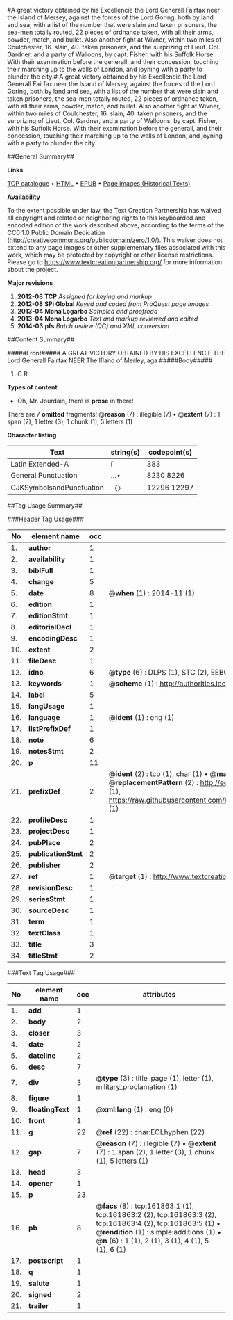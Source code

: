 #A great victory obtained by his Excellencie the Lord Generall Fairfax neer the Island of Mersey, against the forces of the Lord Goring, both by land and sea, with a list of the number that were slain and taken prisoners, the sea-men totally routed, 22 pieces of ordnance taken, with all their arms, powder, match, and bullet. Also another fight at Wivner, within two miles of Coulchester, 16. slain, 40. taken prisoners, and the surprizing of Lieut. Col. Gardner, and a party of Walloons, by capt. Fisher, with his Suffolk Horse. With their examination before the generall, and their concession, touching their marching up to the walls of London, and joyning with a party to plunder the city.#
A great victory obtained by his Excellencie the Lord Generall Fairfax neer the Island of Mersey, against the forces of the Lord Goring, both by land and sea, with a list of the number that were slain and taken prisoners, the sea-men totally routed, 22 pieces of ordnance taken, with all their arms, powder, match, and bullet. Also another fight at Wivner, within two miles of Coulchester, 16. slain, 40. taken prisoners, and the surprizing of Lieut. Col. Gardner, and a party of Walloons, by capt. Fisher, with his Suffolk Horse. With their examination before the generall, and their concession, touching their marching up to the walls of London, and joyning with a party to plunder the city.

##General Summary##

**Links**

[TCP catalogue](http://www.ota.ox.ac.uk/tcp/)  • 
[HTML](http://tei.it.ox.ac.uk/tcp/Texts-HTML/free/A85/A85636.html)  • 
[EPUB](http://tei.it.ox.ac.uk/tcp/Texts-EPUB/free/A85/A85636.epub) • 
[Page images (Historical Texts)](https://historicaltexts.jisc.ac.uk/eebo-99864457e)

**Availability**

To the extent possible under law, the Text Creation Partnership has waived all copyright and related or neighboring rights to this keyboarded and encoded edition of the work described above, according to the terms of the CC0 1.0 Public Domain Dedication (http://creativecommons.org/publicdomain/zero/1.0/). This waiver does not extend to any page images or other supplementary files associated with this work, which may be protected by copyright or other license restrictions. Please go to https://www.textcreationpartnership.org/ for more information about the project.

**Major revisions**

1. __2012-08__ __TCP__ *Assigned for keying and markup*
1. __2012-08__ __SPi Global__ *Keyed and coded from ProQuest page images*
1. __2013-04__ __Mona Logarbo__ *Sampled and proofread*
1. __2013-04__ __Mona Logarbo__ *Text and markup reviewed and edited*
1. __2014-03__ __pfs__ *Batch review (QC) and XML conversion*

##Content Summary##

#####Front#####
A GREAT VICTORY OBTAINED BY HIS EXCELLENCIE THE Lord Generall Fairfax NEER The Iſland of Merſey, aga
#####Body#####

1. C R

**Types of content**

  * Oh, Mr. Jourdain, there is **prose** in there!

There are 7 **omitted** fragments! 
 @__reason__ (7) : illegible (7)  •  @__extent__ (7) : 1 span (2), 1 letter (3), 1 chunk (1), 5 letters (1)

**Character listing**


|Text|string(s)|codepoint(s)|
|---|---|---|
|Latin Extended-A|ſ|383|
|General Punctuation|…•|8230 8226|
|CJKSymbolsandPunctuation|〈〉|12296 12297|

##Tag Usage Summary##

###Header Tag Usage###

|No|element name|occ|attributes|
|---|---|---|---|
|1.|__author__|1||
|2.|__availability__|1||
|3.|__biblFull__|1||
|4.|__change__|5||
|5.|__date__|8| @__when__ (1) : 2014-11 (1)|
|6.|__edition__|1||
|7.|__editionStmt__|1||
|8.|__editorialDecl__|1||
|9.|__encodingDesc__|1||
|10.|__extent__|2||
|11.|__fileDesc__|1||
|12.|__idno__|6| @__type__ (6) : DLPS (1), STC (2), EEBO-CITATION (1), PROQUEST (1), VID (1)|
|13.|__keywords__|1| @__scheme__ (1) : http://authorities.loc.gov/ (1)|
|14.|__label__|5||
|15.|__langUsage__|1||
|16.|__language__|1| @__ident__ (1) : eng (1)|
|17.|__listPrefixDef__|1||
|18.|__note__|6||
|19.|__notesStmt__|2||
|20.|__p__|11||
|21.|__prefixDef__|2| @__ident__ (2) : tcp (1), char (1)  •  @__matchPattern__ (2) : ([0-9\-]+):([0-9IVX]+) (1), (.+) (1)  •  @__replacementPattern__ (2) : http://eebo.chadwyck.com/downloadtiff?vid=$1&page=$2 (1), https://raw.githubusercontent.com/textcreationpartnership/Texts/master/tcpchars.xml#$1 (1)|
|22.|__profileDesc__|1||
|23.|__projectDesc__|1||
|24.|__pubPlace__|2||
|25.|__publicationStmt__|2||
|26.|__publisher__|2||
|27.|__ref__|1| @__target__ (1) : http://www.textcreationpartnership.org/docs/. (1)|
|28.|__revisionDesc__|1||
|29.|__seriesStmt__|1||
|30.|__sourceDesc__|1||
|31.|__term__|1||
|32.|__textClass__|1||
|33.|__title__|3||
|34.|__titleStmt__|2||


###Text Tag Usage###

|No|element name|occ|attributes|
|---|---|---|---|
|1.|__add__|1||
|2.|__body__|2||
|3.|__closer__|3||
|4.|__date__|2||
|5.|__dateline__|2||
|6.|__desc__|7||
|7.|__div__|3| @__type__ (3) : title_page (1), letter (1), military_proclamation (1)|
|8.|__figure__|1||
|9.|__floatingText__|1| @__xml:lang__ (1) : eng (0)|
|10.|__front__|1||
|11.|__g__|22| @__ref__ (22) : char:EOLhyphen (22)|
|12.|__gap__|7| @__reason__ (7) : illegible (7)  •  @__extent__ (7) : 1 span (2), 1 letter (3), 1 chunk (1), 5 letters (1)|
|13.|__head__|3||
|14.|__opener__|1||
|15.|__p__|23||
|16.|__pb__|8| @__facs__ (8) : tcp:161863:1 (1), tcp:161863:2 (2), tcp:161863:3 (2), tcp:161863:4 (2), tcp:161863:5 (1)  •  @__rendition__ (1) : simple:additions (1)  •  @__n__ (6) : 1 (1), 2 (1), 3 (1), 4 (1), 5 (1), 6 (1)|
|17.|__postscript__|1||
|18.|__q__|1||
|19.|__salute__|1||
|20.|__signed__|2||
|21.|__trailer__|1||
